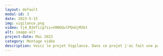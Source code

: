 ```yaml
---
layout: default
modal-id: 3
date: 2023-5-15
img: vigilance.png
video: tj4_BImTiig?si=V0NGQvlPQnUjM3kt
alt: image-alt
project-date: Mai 2023
category: Montage vidéo
description: Voici le projet Vigilance. Dans ce projet j'ai fait une partie du montage vidéo et sonore, filmer des scènes et fait la musique du générique. Ce projet à pu être exposer sur trois projecteurs et sur une télé catodique. Ce projet montre une société ou tout est sous observation dans la routine d'un jeune homme dans un monde dystopique.
---
```

